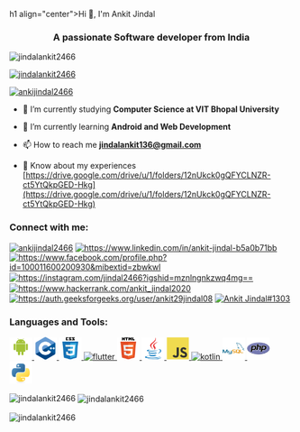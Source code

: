 h1 align="center">Hi 👋, I'm Ankit Jindal</h1>
<h3 align="center">A passionate Software developer from India</h3>

<p align="left"> <img src="https://komarev.com/ghpvc/?username=jindalankit2466&label=Profile%20views&color=0e75b6&style=flat" alt="jindalankit2466" /> </p>

<p align="left"> <a href="https://github.com/ryo-ma/github-profile-trophy"><img src="https://github-profile-trophy.vercel.app/?username=jindalankit2466" alt="jindalankit2466" /></a> </p>

<p align="left"> <a href="https://twitter.com/ankijindal2466" target="blank"><img src="https://img.shields.io/twitter/follow/ankijindal2466?logo=twitter&style=for-the-badge" alt="ankijindal2466" /></a> </p>

- 🔭 I’m currently studying **Computer Science at VIT Bhopal University**

- 👯 I’m currently learning **Android and Web Development**

- 📫 How to reach me **jindalankit136@gmail.com**

- 📄 Know about my experiences [https://drive.google.com/drive/u/1/folders/12nUkck0gQFYCLNZR-ct5YtQkpGED-Hkg](https://drive.google.com/drive/u/1/folders/12nUkck0gQFYCLNZR-ct5YtQkpGED-Hkg)

<h3 align="left">Connect with me:</h3>
<p align="left">
<a href="https://twitter.com/ankijindal2466" target="blank"><img align="center" src="https://raw.githubusercontent.com/rahuldkjain/github-profile-readme-generator/master/src/images/icons/Social/twitter.svg" alt="ankijindal2466" height="30" width="40" /></a>
<a href="https://linkedin.com/in/https://www.linkedin.com/in/ankit-jindal-b5a0b71bb" target="blank"><img align="center" src="https://raw.githubusercontent.com/rahuldkjain/github-profile-readme-generator/master/src/images/icons/Social/linked-in-alt.svg" alt="https://www.linkedin.com/in/ankit-jindal-b5a0b71bb" height="30" width="40" /></a>
<a href="https://fb.com/https://www.facebook.com/profile.php?id=100011600200930&mibextid=zbwkwl" target="blank"><img align="center" src="https://raw.githubusercontent.com/rahuldkjain/github-profile-readme-generator/master/src/images/icons/Social/facebook.svg" alt="https://www.facebook.com/profile.php?id=100011600200930&mibextid=zbwkwl" height="30" width="40" /></a>
<a href="https://instagram.com/https://instagram.com/jindal2466?igshid=mznlngnkzwq4mg==" target="blank"><img align="center" src="https://raw.githubusercontent.com/rahuldkjain/github-profile-readme-generator/master/src/images/icons/Social/instagram.svg" alt="https://instagram.com/jindal2466?igshid=mznlngnkzwq4mg==" height="30" width="40" /></a>
<a href="https://www.hackerrank.com/https://www.hackerrank.com/ankit_jindal2020" target="blank"><img align="center" src="https://raw.githubusercontent.com/rahuldkjain/github-profile-readme-generator/master/src/images/icons/Social/hackerrank.svg" alt="https://www.hackerrank.com/ankit_jindal2020" height="30" width="40" /></a>
<a href="https://auth.geeksforgeeks.org/user/https://auth.geeksforgeeks.org/user/ankit29jindal08" target="blank"><img align="center" src="https://raw.githubusercontent.com/rahuldkjain/github-profile-readme-generator/master/src/images/icons/Social/geeks-for-geeks.svg" alt="https://auth.geeksforgeeks.org/user/ankit29jindal08" height="30" width="40" /></a>
<a href="https://discord.gg/Ankit Jindal#1303" target="blank"><img align="center" src="https://raw.githubusercontent.com/rahuldkjain/github-profile-readme-generator/master/src/images/icons/Social/discord.svg" alt="Ankit Jindal#1303" height="30" width="40" /></a>
</p>

<h3 align="left">Languages and Tools:</h3>
<p align="left"> <a href="https://developer.android.com" target="_blank" rel="noreferrer"> <img src="https://raw.githubusercontent.com/devicons/devicon/master/icons/android/android-original-wordmark.svg" alt="android" width="40" height="40"/> </a> <a href="https://www.w3schools.com/cpp/" target="_blank" rel="noreferrer"> <img src="https://raw.githubusercontent.com/devicons/devicon/master/icons/cplusplus/cplusplus-original.svg" alt="cplusplus" width="40" height="40"/> </a> <a href="https://www.w3schools.com/css/" target="_blank" rel="noreferrer"> <img src="https://raw.githubusercontent.com/devicons/devicon/master/icons/css3/css3-original-wordmark.svg" alt="css3" width="40" height="40"/> </a> <a href="https://flutter.dev" target="_blank" rel="noreferrer"> <img src="https://www.vectorlogo.zone/logos/flutterio/flutterio-icon.svg" alt="flutter" width="40" height="40"/> </a> <a href="https://www.w3.org/html/" target="_blank" rel="noreferrer"> <img src="https://raw.githubusercontent.com/devicons/devicon/master/icons/html5/html5-original-wordmark.svg" alt="html5" width="40" height="40"/> </a> <a href="https://www.java.com" target="_blank" rel="noreferrer"> <img src="https://raw.githubusercontent.com/devicons/devicon/master/icons/java/java-original.svg" alt="java" width="40" height="40"/> </a> <a href="https://developer.mozilla.org/en-US/docs/Web/JavaScript" target="_blank" rel="noreferrer"> <img src="https://raw.githubusercontent.com/devicons/devicon/master/icons/javascript/javascript-original.svg" alt="javascript" width="40" height="40"/> </a> <a href="https://kotlinlang.org" target="_blank" rel="noreferrer"> <img src="https://www.vectorlogo.zone/logos/kotlinlang/kotlinlang-icon.svg" alt="kotlin" width="40" height="40"/> </a> <a href="https://www.mysql.com/" target="_blank" rel="noreferrer"> <img src="https://raw.githubusercontent.com/devicons/devicon/master/icons/mysql/mysql-original-wordmark.svg" alt="mysql" width="40" height="40"/> </a> <a href="https://www.php.net" target="_blank" rel="noreferrer"> <img src="https://raw.githubusercontent.com/devicons/devicon/master/icons/php/php-original.svg" alt="php" width="40" height="40"/> </a> <a href="https://www.python.org" target="_blank" rel="noreferrer"> <img src="https://raw.githubusercontent.com/devicons/devicon/master/icons/python/python-original.svg" alt="python" width="40" height="40"/> </a> </p>

<p><img align="left" src="https://github-readme-stats.vercel.app/api/top-langs?username=jindalankit2466&show_icons=true&locale=en&layout=compact" alt="jindalankit2466" /></p>

<p>&nbsp;<img align="center" src="https://github-readme-stats.vercel.app/api?username=jindalankit2466&show_icons=true&locale=en" alt="jindalankit2466" /></p>

<p><img align="center" src="https://github-readme-streak-stats.herokuapp.com/?user=jindalankit2466&" alt="jindalankit2466" /></p>
